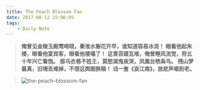 ```yaml
---
title: The Peach Blossom Fan
date: 2017-08-12 15:06:05
tags: 
    - Daily Note
---
```


>**俺曾见金陵玉殿莺啼晓，秦淮水榭花开早，谁知道容易冰消！**
>**眼看他起朱楼，眼看他宴宾客，眼看他楼塌了！**
>**这青苔碧瓦堆，俺曾睡风流觉，将五十年兴亡看饱。**
>**那乌衣巷不姓王，莫愁湖鬼夜哭，凤凰台栖枭鸟。**
>**残山梦最真，旧境丢难掉，不信这舆图换稿！**
>**诌一套《哀江南》，放悲声唱到老。**

>![the-peach-blossom-fan](/the-peach-blossom-fan/the-peach-blossom-fan_0.jpg "The Peach Blossom Fan") 